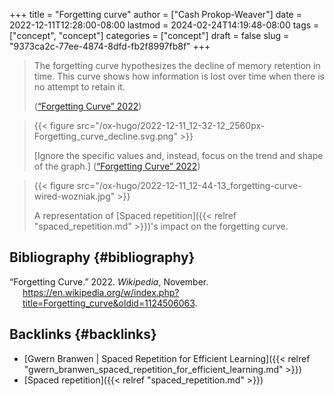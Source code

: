 +++
title = "Forgetting curve"
author = ["Cash Prokop-Weaver"]
date = 2022-12-11T12:28:00-08:00
lastmod = 2024-02-24T14:19:48-08:00
tags = ["concept", "concept"]
categories = ["concept"]
draft = false
slug = "9373ca2c-77ee-4874-8dfd-fb2f8997fb8f"
+++

> The forgetting curve hypothesizes the decline of memory retention in time. This curve shows how information is lost over time when there is no attempt to retain it.
>
> (<a href="#citeproc_bib_item_1">“Forgetting Curve” 2022</a>)

<!--quoteend-->

> {{< figure src="/ox-hugo/2022-12-11_12-32-12_2560px-Forgetting_curve_decline.svg.png" >}}
>
> [Ignore the specific values and, instead, focus on the trend and shape of the graph.]
> (<a href="#citeproc_bib_item_1">“Forgetting Curve” 2022</a>)

<!--quoteend-->

> {{< figure src="/ox-hugo/2022-12-11_12-44-13_forgetting-curve-wired-wozniak.jpg" >}}
>
> A representation of [Spaced repetition]({{< relref "spaced_repetition.md" >}})'s impact on the forgetting curve.


## Bibliography {#bibliography}

<style>.csl-entry{text-indent: -1.5em; margin-left: 1.5em;}</style><div class="csl-bib-body">
  <div class="csl-entry"><a id="citeproc_bib_item_1"></a>“Forgetting Curve.” 2022. <i>Wikipedia</i>, November. <a href="https://en.wikipedia.org/w/index.php?title=Forgetting_curve&oldid=1124506063">https://en.wikipedia.org/w/index.php?title=Forgetting_curve&#38;oldid=1124506063</a>.</div>
</div>


## Backlinks {#backlinks}

-   [Gwern Branwen | Spaced Repetition for Efficient Learning]({{< relref "gwern_branwen_spaced_repetition_for_efficient_learning.md" >}})
-   [Spaced repetition]({{< relref "spaced_repetition.md" >}})
